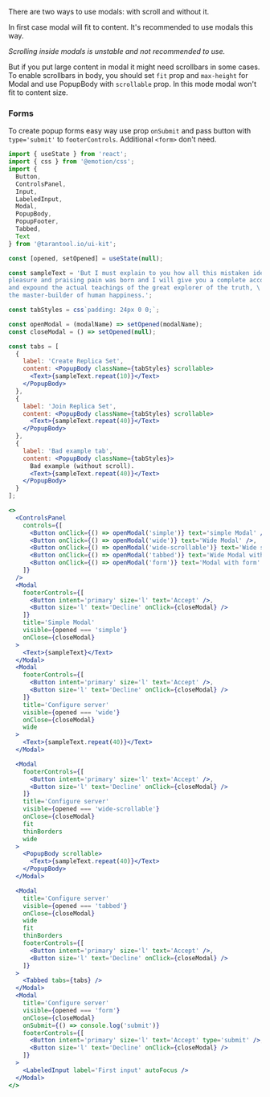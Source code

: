 There are two ways to use modals: with scroll and without it.

In first case modal will fit to content. It's recommended to use modals this way.

*Scrolling inside modals is unstable and not recommended to use.*

But if you put large content in modal it might need scrollbars in some cases.
To enable scrollbars in body, you should set `fit` prop and `max-height` for Modal and use PopupBody with `scrollable` prop. In this mode modal won't fit to content size.

### Forms

To create popup forms easy way use prop `onSubmit` and pass button with `type='submit'` to `footerControls`.
Additional `<form>` don't need.

```jsx
import { useState } from 'react';
import { css } from '@emotion/css';
import {
  Button,
  ControlsPanel,
  Input,
  LabeledInput,
  Modal,
  PopupBody,
  PopupFooter,
  Tabbed,
  Text
} from '@tarantool.io/ui-kit';

const [opened, setOpened] = useState(null);

const sampleText = 'But I must explain to you how all this mistaken idea of denouncing \
pleasure and praising pain was born and I will give you a complete account of the system, \
and expound the actual teachings of the great explorer of the truth, \
the master-builder of human happiness.';

const tabStyles = css`padding: 24px 0 0;`;

const openModal = (modalName) => setOpened(modalName);
const closeModal = () => setOpened(null);

const tabs = [
  {
    label: 'Create Replica Set',
    content: <PopupBody className={tabStyles} scrollable>
      <Text>{sampleText.repeat(10)}</Text>
    </PopupBody>
  },
  {
    label: 'Join Replica Set',
    content: <PopupBody className={tabStyles} scrollable>
      <Text>{sampleText.repeat(40)}</Text>
    </PopupBody>
  },
  {
    label: 'Bad example tab',
    content: <PopupBody className={tabStyles}>
      Bad example (without scroll).
      <Text>{sampleText.repeat(40)}</Text>
    </PopupBody>
  }
];

<>
  <ControlsPanel
    controls={[
      <Button onClick={() => openModal('simple')} text='simple Modal' />,
      <Button onClick={() => openModal('wide')} text='Wide Modal' />,
      <Button onClick={() => openModal('wide-scrollable')} text='Wide scrollable Modal' />,
      <Button onClick={() => openModal('tabbed')} text='Wide Modal with scrollable body' />,
      <Button onClick={() => openModal('form')} text='Modal with form' />
    ]}
  />
  <Modal
    footerControls={[
      <Button intent='primary' size='l' text='Accept' />,
      <Button size='l' text='Decline' onClick={closeModal} />
    ]}
    title='Simple Modal'
    visible={opened === 'simple'}
    onClose={closeModal}
  >
    <Text>{sampleText}</Text>
  </Modal>
  <Modal
    footerControls={[
      <Button intent='primary' size='l' text='Accept' />,
      <Button size='l' text='Decline' onClick={closeModal} />
    ]}
    title='Configure server'
    visible={opened === 'wide'}
    onClose={closeModal}
    wide
  >
    <Text>{sampleText.repeat(40)}</Text>
  </Modal>

  <Modal
    footerControls={[
      <Button intent='primary' size='l' text='Accept' />,
      <Button size='l' text='Decline' onClick={closeModal} />
    ]}
    title='Configure server'
    visible={opened === 'wide-scrollable'}
    onClose={closeModal}
    fit
    thinBorders
    wide
  >
    <PopupBody scrollable>
      <Text>{sampleText.repeat(40)}</Text>
    </PopupBody>
  </Modal>

  <Modal
    title='Configure server'
    visible={opened === 'tabbed'}
    onClose={closeModal}
    wide
    fit
    thinBorders
    footerControls={[
      <Button intent='primary' size='l' text='Accept' />,
      <Button size='l' text='Decline' onClick={closeModal} />
    ]}
  >
    <Tabbed tabs={tabs} />
  </Modal>
  <Modal
    title='Configure server'
    visible={opened === 'form'}
    onClose={closeModal}
    onSubmit={() => console.log('submit')}
    footerControls={[
      <Button intent='primary' size='l' text='Accept' type='submit' />,
      <Button size='l' text='Decline' onClick={closeModal} />
    ]}
  >
    <LabeledInput label='First input' autoFocus />
  </Modal>
</>
```
